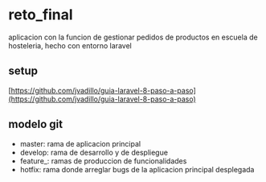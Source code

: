 # reto_final

aplicacion con la funcion de gestionar pedidos de productos en escuela de hosteleria, hecho con entorno laravel

## setup

[https://github.com/jvadillo/guia-laravel-8-paso-a-paso](https://github.com/jvadillo/guia-laravel-8-paso-a-paso)

## modelo git

- master: rama de aplicacion principal
- develop: rama de desarrollo y de despliegue
- feature_: ramas de produccion de funcionalidades
- hotfix: rama donde arreglar bugs de la aplicacion principal desplegada
